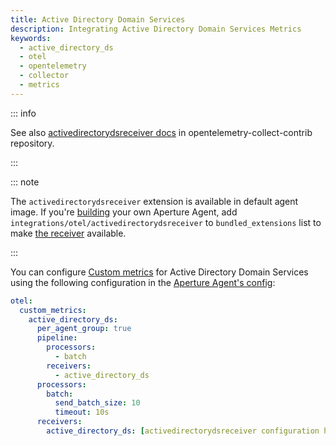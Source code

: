 ```yaml
---
title: Active Directory Domain Services
description: Integrating Active Directory Domain Services Metrics
keywords:
  - active_directory_ds
  - otel
  - opentelemetry
  - collector
  - metrics
---
```


::: info

See also [activedirectorydsreceiver docs][receiver] in
opentelemetry-collect-contrib repository.

:::

::: note

The `activedirectorydsreceiver` extension is available in default agent image.
If you're [building][build] your own Aperture Agent, add
`integrations/otel/activedirectorydsreceiver` to `bundled_extensions` list to
make [the receiver][receiver] available.

:::

You can configure [Custom metrics][custom-metrics] for Active Directory Domain
Services using the following configuration in the [Aperture Agent's
config][agent-config]:

```yaml
otel:
  custom_metrics:
    active_directory_ds:
      per_agent_group: true
      pipeline:
        processors:
          - batch
        receivers:
          - active_directory_ds
      processors:
        batch:
          send_batch_size: 10
          timeout: 10s
      receivers:
        active_directory_ds: [activedirectorydsreceiver configuration here]
```

[build]: /reference/aperturectl/build/agent/agent.md
[receiver]:
  https://github.com/open-telemetry/opentelemetry-collector-contrib/tree/main/receiver/activedirectorydsreceiver
[custom-metrics]: /reference/configuration/agent.md#custom-metrics-config
[agent-config]: /reference/configuration/agent.md#agent-o-t-e-l-config
